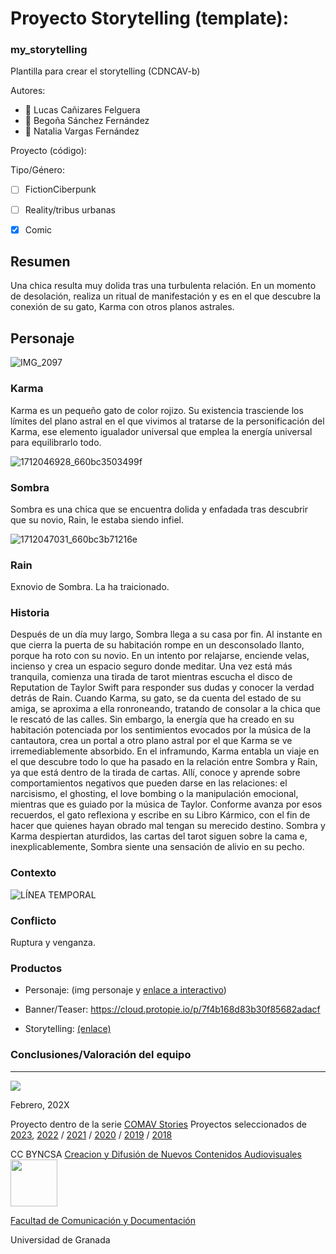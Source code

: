 
# Proyecto Storytelling (template): 
### my_storytelling
Plantilla para crear el storytelling (CDNCAV-b)

Autores:  
<!---
Incluir lista de personas del grupo 
Se puede añadir enlace a página personal de github o lo que se quiera...(optativo)
-->


- :man: Lucas Cañizares Felguera
- :woman: Begoña Sánchez Fernández
- :woman: Natalia Vargas Fernández


Proyecto (código): 

Tipo/Género:  
- [ ] FictionCiberpunk  
- [ ] Reality/tribus urbanas  
- [x] Comic



## Resumen
Una chica resulta muy dolida tras una turbulenta relación. En un momento de desolación, realiza un ritual de manifestación y es en el que descubre la conexión de su gato, Karma con otros planos astrales.

## Personaje
![IMG_2097](https://github.com/nataliavargas08/Karma/assets/163114178/6b627f48-e6c5-4e9f-bc92-7b846055c8e5)
### Karma
Karma es un pequeño gato de color rojizo. Su existencia trasciende los límites del plano astral en el que vivimos al tratarse de la personificación del Karma, ese elemento igualador universal que emplea la energía universal para equilibrarlo todo.

![1712046928_660bc3503499f](https://github.com/nataliavargas08/Karma/assets/163114178/e65b37d1-95ea-447c-a75d-a9f002e5d0d3)
### Sombra
Sombra es una chica que se encuentra dolida y enfadada tras descubrir que su novio, Rain, le estaba siendo infiel.

![1712047031_660bc3b71216e](https://github.com/nataliavargas08/Karma/assets/163114178/73342103-6634-40e6-b981-8c48dc5ae810)
### Rain
Exnovio de Sombra. La ha traicionado.



### Historia
Después de un día muy largo, Sombra llega a su casa por fin. Al instante en que cierra la puerta de su habitación rompe en un desconsolado llanto, porque ha roto con su novio. En un intento por relajarse, enciende velas, incienso y crea un espacio seguro donde meditar. Una vez está más tranquila, comienza una tirada de tarot mientras escucha el disco de Reputation de Taylor Swift para responder sus dudas y conocer la verdad detrás de Rain.
Cuando Karma, su gato, se da cuenta del estado de su amiga, se aproxima a ella ronroneando, tratando de consolar a la chica que le rescató de las calles. Sin embargo, la energía que ha creado en su habitación potenciada por los sentimientos evocados por la música de la cantautora, crea un portal a otro plano astral por el que Karma se ve irremediablemente absorbido.
En el inframundo, Karma entabla un viaje en el que descubre todo lo que ha pasado en la relación entre Sombra y Rain, ya que está dentro de la tirada de cartas. Allí, conoce y aprende sobre comportamientos negativos que pueden darse en las relaciones: el narcisismo, el ghosting, el love bombing o la manipulación emocional, mientras que es guiado por la música de Taylor. Conforme avanza por esos recuerdos, el gato reflexiona y escribe en su Libro Kármico, con el fin de hacer que quienes hayan obrado mal tengan su merecido destino.
Sombra y Karma despiertan aturdidos, las cartas del tarot siguen sobre la cama e, inexplicablemente, Sombra siente una sensación de alivio en su pecho. 

### Contexto
![LÍNEA TEMPORAL](https://github.com/nataliavargas08/Karma/assets/163114178/7fce7ad1-eecb-4e83-a6c8-5488bc90d83e)

### Conflicto 
Ruptura y venganza.


### Productos

- Personaje: (img personaje y [enlace a interactivo](https://h5p.org/h5p/embed/1479676)) 


- Banner/Teaser:  https://cloud.protopie.io/p/7f4b168d83b30f85682adacf 


- Storytelling: [(enlace)](https://arcweave.com/app/project/vVlj9LW0gq/play)



### Conclusiones/Valoración del equipo

------
![](https://upload.wikimedia.org/wikipedia/commons/thumb/6/62/CC-BY-SA-Andere_Wikis_%28v%29.svg/200px-CC-BY-SA-Andere_Wikis_%28v%29.svg.png)




<!---
Lista completa de emojis de markDown - https://gist.github.com/rxaviers/7360908) 
-->



Febrero, 202X

Proyecto dentro de la serie [COMAV Stories](https://github.com/mgea/storytelling/blob/master/What_is_a_digital_storytelling.md) 
Proyectos seleccionados de [2023](https://github.com/mgea/storytelling/tree/master/2023), [2022](https://github.com/mgea/storytelling/blob/master/2022/readme.md) / [2021](https://github.com/mgea/storytelling/blob/master/2021/readme.md) / [2020](https://github.com/mgea/storytelling/blob/master/2020/readme.md)  / 
[2019](https://github.com/mgea/storytelling/blob/master/2019/readme.md) / [2018](https://github.com/mgea/storytelling/blob/master/2018/readme.md) 

CC BYNCSA  [Creacion y Difusión de Nuevos Contenidos Audiovisuales](http://utopolis.ugr.es/medialab)
<img src="https://mirrors.creativecommons.org/presskit/buttons/88x31/png/by-nc-sa.png"  width="75" > 

[Facultad de Comunicación y Documentación](http://fcd.ugr.es)

Universidad de Granada
